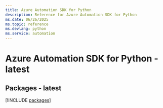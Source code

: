 ```yaml
---
title: Azure Automation SDK for Python
description: Reference for Azure Automation SDK for Python
ms.date: 06/26/2025
ms.topic: reference
ms.devlang: python
ms.service: automation
---
```

# Azure Automation SDK for Python - latest
## Packages - latest
[!INCLUDE [packages](automation-index.md)]